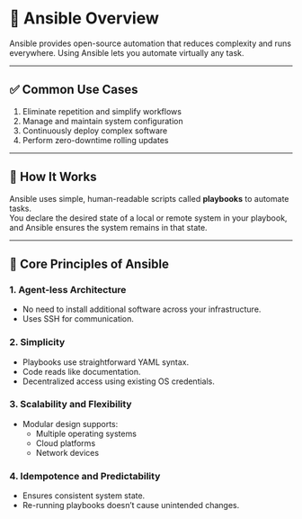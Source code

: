 # 🚀 Ansible Overview

Ansible provides open-source automation that reduces complexity and runs everywhere. Using Ansible lets you automate virtually any task.

---

## ✅ Common Use Cases

1. Eliminate repetition and simplify workflows  
2. Manage and maintain system configuration  
3. Continuously deploy complex software  
4. Perform zero-downtime rolling updates  

---

## 📜 How It Works

Ansible uses simple, human-readable scripts called **playbooks** to automate tasks.  
You declare the desired state of a local or remote system in your playbook, and Ansible ensures the system remains in that state.

---

## 🧠 Core Principles of Ansible

### 1. Agent-less Architecture
- No need to install additional software across your infrastructure.
- Uses SSH for communication.

### 2. Simplicity
- Playbooks use straightforward YAML syntax.
- Code reads like documentation.
- Decentralized access using existing OS credentials.

### 3. Scalability and Flexibility
- Modular design supports:
  - Multiple operating systems
  - Cloud platforms
  - Network devices

### 4. Idempotence and Predictability
- Ensures consistent system state.
- Re-running playbooks doesn’t cause unintended changes.

